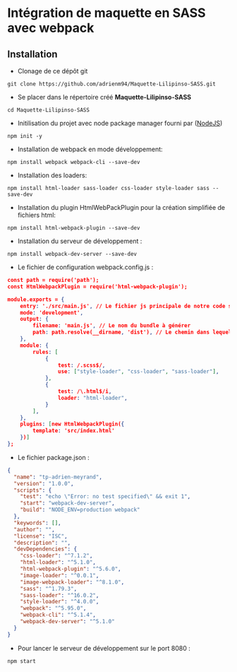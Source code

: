 # Intégration de maquette en SASS avec webpack

## Installation

- Clonage de ce dépôt git 
```shell 
git clone https://github.com/adrienm94/Maquette-Lilipinso-SASS.git
```
- Se placer dans le répertoire créé **Maquette-Lilipinso-SASS**
```shell
cd Maquette-Lilipinso-SASS
```
- Initilisation du projet avec node package manager fourni par ([NodeJS](https://nodejs.org/))
```shell
npm init -y
```
- Installation de webpack en mode développement:
```shell
npm install webpack webpack-cli --save-dev
```
- Installation des loaders:
```shell
npm install html-loader sass-loader css-loader style-loader sass --save-dev
```
- Installation du plugin HtmlWebPackPlugin pour la création simplifiée de fichiers html:
```shell
npm install html-webpack-plugin --save-dev
```
- Installation du serveur de développement :
```shell
npm install webpack-dev-server --save-dev
```
- Le fichier de configuration webpack.config.js :
```json
const path = require('path');
const HtmlWebpackPlugin = require('html-webpack-plugin');

module.exports = {
    entry: './src/main.js', // Le fichier js principale de notre code source.
    mode: 'development',
    output: {
        filename: 'main.js', // Le nom du bundle à générer
        path: path.resolve(__dirname, 'dist'), // Le chemin dans lequel le bundle doit être généré
    },
    module: {
        rules: [
            {
                test: /.scss$/,
                use: ["style-loader", "css-loader", "sass-loader"],
            },
            {
                test: /\.html$/i,
                loader: "html-loader",
            }
        ],
    },
    plugins: [new HtmlWebpackPlugin({
        template: 'src/index.html'
    })]
};
```

- Le fichier package.json :
```json
{
  "name": "tp-adrien-meyrand",
  "version": "1.0.0",
  "scripts": {
    "test": "echo \"Error: no test specified\" && exit 1",
    "start": "webpack-dev-server",
    "build": "NODE_ENV=production webpack"
  },
  "keywords": [],
  "author": "",
  "license": "ISC",
  "description": "",
  "devDependencies": {
    "css-loader": "^7.1.2",
    "html-loader": "^5.1.0",
    "html-webpack-plugin": "^5.6.0",
    "image-loader": "^0.0.1",
    "image-webpack-loader": "^8.1.0",
    "sass": "^1.79.3",
    "sass-loader": "^16.0.2",
    "style-loader": "^4.0.0",
    "webpack": "^5.95.0",
    "webpack-cli": "^5.1.4",
    "webpack-dev-server": "^5.1.0"
  }
}
 ```
- Pour lancer le serveur de développement sur le port 8080 :
```shell
npm start
```







 
